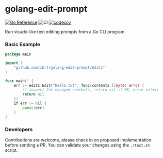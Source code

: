 # golang-edit-prompt
[![Go Reference](https://pkg.go.dev/badge/github.com/ibrt/golang-edit-prompt.svg)](https://pkg.go.dev/github.com/ibrt/golang-edit-prompt)
![CI](https://github.com/ibrt/golang-edit-prompt/actions/workflows/ci.yml/badge.svg)
[![codecov](https://codecov.io/gh/ibrt/golang-edit-prompt/branch/main/graph/badge.svg?token=BQVP881F9Z)](https://codecov.io/gh/ibrt/golang-edit-prompt)

Run visudo-like text editing prompts from a Go CLI program.

### Basic Example

```go
package main

import (
    "github.com/ibrt/golang-edit-prompt/editz"
)

func main() {
    err := editz.Edit("hello.txt", func(contents []byte) error {
        // inspect the changed contents, return nil if OK, error otherwise
        return nil
    })
    if err != nil {
        panic(err)
    }
}
```

### Developers

Contributions are welcome, please check in on proposed implementation before sending a PR. You can validate your changes using the `./test.sh` script.

